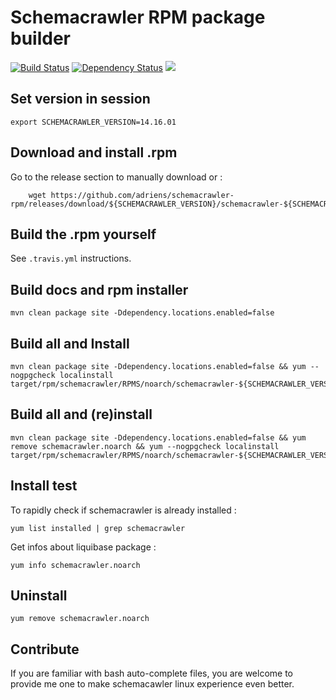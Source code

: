 Schemacrawler RPM package builder
==========================================

[![Build Status](https://travis-ci.org/adriens/schemacrawler-rpm.svg?branch=master)](https://travis-ci.org/adriens/schemacrawler-rpm) [![Dependency Status](https://beta.gemnasium.com/badges/github.com/adriens/schemacrawler-rpm.svg)](https://beta.gemnasium.com/projects/github.com/adriens/schemacrawler-rpm)
<a href="https://zenhub.com"><img src="https://raw.githubusercontent.com/ZenHubIO/support/master/zenhub-badge.png"></a>


Set version in session
------------------------------------------

    export SCHEMACRAWLER_VERSION=14.16.01

Download and install .rpm
------------------------------------------

Go to the release section to manually download or :
    
        wget https://github.com/adriens/schemacrawler-rpm/releases/download/${SCHEMACRAWLER_VERSION}/schemacrawler-${SCHEMACRAWLER_VERSION}-1.noarch.rpm

Build the .rpm yourself
------------------------------------------

See ```.travis.yml``` instructions.

Build docs and rpm installer
------------------------------------------

    mvn clean package site -Ddependency.locations.enabled=false


Build all and Install
------------------------------------------

    mvn clean package site -Ddependency.locations.enabled=false && yum --nogpgcheck localinstall target/rpm/schemacrawler/RPMS/noarch/schemacrawler-${SCHEMACRAWLER_VERSION}-1.noarch.rpm`




Build all and (re)install
------------------------------------------

    mvn clean package site -Ddependency.locations.enabled=false && yum remove schemacrawler.noarch && yum --nogpgcheck localinstall target/rpm/schemacrawler/RPMS/noarch/schemacrawler-${SCHEMACRAWLER_VERSION}-1.noarch.rpm


Install test
------------------------------------------

To rapidly check if schemacrawler is already installed :

    yum list installed | grep schemacrawler

Get infos about liquibase package :

    yum info schemacrawler.noarch


Uninstall
------------------------------------------

    yum remove schemacrawler.noarch

Contribute
------------------------------------------

If you are familiar with bash auto-complete files, you are welcome to provide me one 
to make schemacawler linux experience even better.
